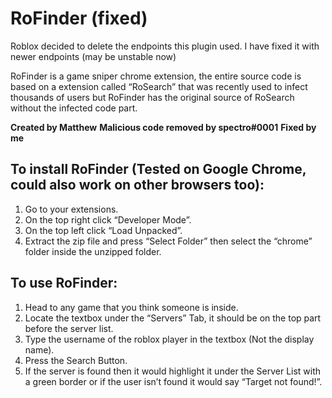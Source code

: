# RoFinder (fixed)

Roblox decided to delete the endpoints this plugin used. I have fixed it with newer endpoints (may be unstable now)

RoFinder is a game sniper chrome extension, the entire source code is based on a extension called “RoSearch” that was recently used to infect thousands of users but RoFinder has the original source of RoSearch without the infected code part.

**Created by Matthew**
**Malicious code removed by spectro#0001**
**Fixed by me**

## To install RoFinder (Tested on Google Chrome, could also work on other browsers too):
  1. Go to your extensions.
  2. On the top right click “Developer Mode”.
  3. On the top left click “Load Unpacked”.
  4. Extract the zip file and press “Select Folder” then select the “chrome” folder inside the unzipped folder.
 
## To use RoFinder:
  1. Head to any game that you think someone is inside.
  2. Locate the textbox under the “Servers” Tab, it should be on the top part before the server list.
  3. Type the username of the roblox player in the textbox (Not the display name).
  4. Press the Search Button.
  5. If the server is found then it would highlight it under the Server List with a green border or if the user isn’t found it would say “Target not found!”.
